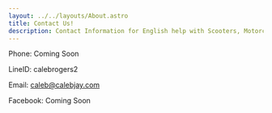 ```yaml
---
layout: ../../layouts/About.astro
title: Contact Us!
description: Contact Information for English help with Scooters, Motorcycles, and Cars in Taiwan.
---
```


Phone: Coming Soon

LineID: calebrogers2

Email: caleb@calebjay.com

Facebook: Coming Soon
